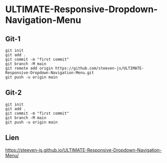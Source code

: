 # ULTIMATE-Responsive-Dropdown-Navigation-Menu

## Git-1
```
git init
git add .
git commit -m "first commit"
git branch -M main
git remote add origin https://github.com/steeven-js/ULTIMATE-Responsive-Dropdown-Navigation-Menu.git
git push -u origin main
```
## Git-2
```
git init
git add .
git commit -m "first commit"
git branch -M main
git push -u origin main
```
## Lien

https://steeven-js.github.io/ULTIMATE-Responsive-Dropdown-Navigation-Menu/
